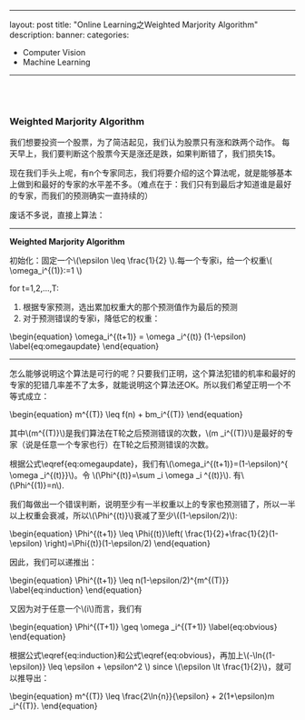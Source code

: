 <script type="text/javascript" src="http://cdn.mathjax.org/mathjax/latest/MathJax.js?config=default"></script>

<script type="text/x-mathjax-config">MathJax.Hub.Config({TeX: {equationNumbers:{autoNumber:"AMS"}}});</script>

---
layout:       post
title:        "Online Learning之Weighted Marjority Algorithm"
description: 
banner: 
categories: 
- Computer Vision
- Machine Learning

---

<br></br>

### Weighted Marjority Algorithm

我们想要投资一个股票，为了简洁起见，我们认为股票只有涨和跌两个动作。
每天早上，我们要判断这个股票今天是涨还是跌，如果判断错了，我们损失1$。

现在我们手头上呢，有n个专家同志，我们将要介绍的这个算法呢，就是能够基本上做到和最好的专家的水平差不多。（难点在于：我们只有到最后才知道谁是最好的专家，而我们的预测确实一直持续的）

废话不多说，直接上算法：


---
**Weighted Marjority Algorithm**

初始化：固定一个\\(\epsilon \leq \frac{1}{2} \\).每一个专家i，给一个权重\\( \omega_i^{(1)}:=1 \\)

for t=1,2,...,T:

1. 根据专家预测，选出累加权重大的那个预测值作为最后的预测
2. 对于预测错误的专家i，降低它的权重：

\begin{equation}
\omega_i^{(t+1)} = \omega _i^{(t)}  (1-\epsilon)
\label{eq:omegaupdate}
\end{equation}

---

怎么能够说明这个算法是可行的呢？只要我们正明，这个算法犯错的机率和最好的专家的犯错几率差不了太多，就能说明这个算法还OK。所以我们希望正明一个不等式成立：

\begin{equation}
m^{(T)} \leq f(n) + bm_i^{(T)} 
\end{equation}

其中\\(m^{(T)}\\)是我们算法在T轮之后预测错误的次数，\\(m _i^{(T)}\\)是最好的专家（说是任意一个专家也行）在T轮之后预测错误的次数。

根据公式\eqref{eq:omegaupdate}，我们有\\(\omega_i^{(t+1)}=(1-\epsilon)^{ \omega _i^{(t)}}\\)。令 \\(\Phi^{(t)}=\sum _i \omega _i ^{(t)}\\). 有\\(\Phi^{(1)}=n\\).

我们每做出一个错误判断，说明至少有一半权重以上的专家也预测错了，所以一半以上权重会衰减，所以\\(\Phi^{(t)}\\)衰减了至少\\((1-\epsilon/2)\\):

\begin{equation}
\Phi^{(t+1)} \leq \Phi{(t)}\left(
\frac{1}{2}+\frac{1}{2}(1-\epsilon)
\right)=\Phi{(t)}(1-\epsilon/2)
\end{equation}

因此，我们可以递推出：

\begin{equation}
\Phi^{(t+1)} \leq n(1-\epsilon/2)^{m^{(T)}}
\label{eq:induction}
\end{equation}

又因为对于任意一个\\(i\\)而言，我们有

\begin{equation}
\Phi^{(T+1)} \geq \omega _i^{(T+1)}
\label{eq:obvious}
\end{equation}

根据公式\eqref{eq:induction}和公式\eqref{eq:obvious}，再加上\\(-\ln{(1-\epsilon)} \leq \epsilon + \epsilon^2 \\)  since \\(\epsilon \lt \frac{1}{2}\\)，就可以推导出：

\begin{equation}
m^{(T)} \leq \frac{2\ln{n}}{\epsilon} + 2(1+\epsilon)m _i^{(T)}.
\end{equation}